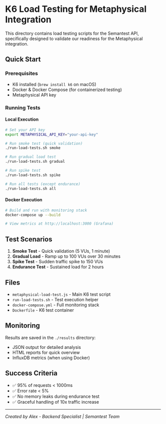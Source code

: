 # K6 Load Testing for Metaphysical Integration

This directory contains load testing scripts for the Semantest API, specifically designed to validate our readiness for the Metaphysical integration.

## Quick Start

### Prerequisites
- K6 installed (`brew install k6` on macOS)
- Docker & Docker Compose (for containerized testing)
- Metaphysical API key

### Running Tests

#### Local Execution
```bash
# Set your API key
export METAPHYSICAL_API_KEY="your-api-key"

# Run smoke test (quick validation)
./run-load-tests.sh smoke

# Run gradual load test
./run-load-tests.sh gradual

# Run spike test
./run-load-tests.sh spike

# Run all tests (except endurance)
./run-load-tests.sh all
```

#### Docker Execution
```bash
# Build and run with monitoring stack
docker-compose up --build

# View metrics at http://localhost:3000 (Grafana)
```

## Test Scenarios

1. **Smoke Test** - Quick validation (5 VUs, 1 minute)
2. **Gradual Load** - Ramp up to 100 VUs over 30 minutes
3. **Spike Test** - Sudden traffic spike to 150 VUs
4. **Endurance Test** - Sustained load for 2 hours

## Files

- `metaphysical-load-test.js` - Main K6 test script
- `run-load-tests.sh` - Test execution helper
- `docker-compose.yml` - Full monitoring stack
- `Dockerfile` - K6 test container

## Monitoring

Results are saved in the `./results` directory:
- JSON output for detailed analysis
- HTML reports for quick overview
- InfluxDB metrics (when using Docker)

## Success Criteria

- ✅ 95% of requests < 1000ms
- ✅ Error rate < 5%
- ✅ No memory leaks during endurance test
- ✅ Graceful handling of 10x traffic increase

---
*Created by Alex - Backend Specialist | Semantest Team*